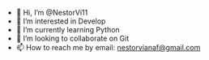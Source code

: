 - 👋 Hi, I’m @NestorVi11
- 👀 I’m interested in Develop
- 🌱 I’m currently learning Python
- 💞️ I’m looking to collaborate on Git
- 📫 How to reach me by email: nestorvianaf@gmail.com

<!---
NestorVi11/NestorVi11 is a ✨ special ✨ repository because its `README.md` (this file) appears on your GitHub profile.
You can click the Preview link to take a look at your changes.
--->
